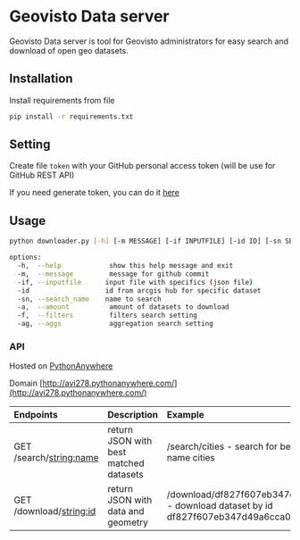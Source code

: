 # Geovisto Data server

Geovisto Data server is tool for Geovisto administrators for easy search and download of open geo datasets.

## Installation

Install requirements from file

```bash
pip install -r requirements.txt
```

## Setting 

Create file `token` with your GitHub personal access token (will be use for GitHub REST API)

If you need generate token, you can do it [here](https://docs.github.com/en/enterprise-server@3.9/authentication/keeping-your-account-and-data-secure/managing-your-personal-access-tokens#creating-a-personal-access-token)


## Usage

```bash
python downloader.py [-h] [-m MESSAGE] [-if INPUTFILE] [-id ID] [-sn SEARCH_NAME] [-a AMOUNT] [-f [FILTERS ...]] [-ag [AGGS ...]]

options:
  -h,  --help            show this help message and exit
  -m,  --message         message for github commit
  -if, --inputfile      input file with specifics (json file)
  -id                   id from arcgis hub for specific dataset
  -sn, --search_name    name to search
  -a,  --amount          amount of datasets to download
  -f,  --filters         filters search setting
  -ag, --aggs            aggregation search setting
```


### API

Hosted on [PythonAnywhere](https://www.pythonanywhere.com/)

Domain [http://avi278.pythonanywhere.com/](http://avi278.pythonanywhere.com/)

| Endpoints        | Description           | Example  |
|:------------- |:-------------|:-----|
| GET /search/<string:name>      | return JSON with best matched datasets | /search/cities - search for best matched datasets by name cities |
| GET /download/<string:id>      | return JSON with data and geometry    | /download/df827f607eb347d49a6cca071ce66d5e_11 - download dataset by id df827f607eb347d49a6cca071ce66d5e_11 |


